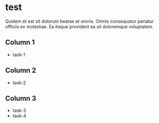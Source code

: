 # test

Quidem et est sit dolorum beatae et omnis. Omnis consequatur pariatur officiis ex molestiae. Ea itaque provident ea sit doloremque voluptatem.

## Column 1

- task-1

## Column 2

- task-2

## Column 3

- task-3
- task-4
